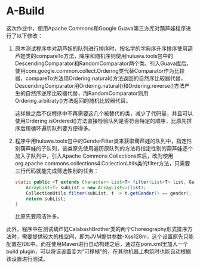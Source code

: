 # A-Build

这次作业中，使用Apache Commons和Google Guava第三方库对葫芦娃程序进行了以下修改：

1. 原本测试程序中对葫芦娃的队列进行排序时，按名字的字典序升序排序使用葫芦娃类的compareTo方法，降序和随机序则使用huluwa.tools包中的DescendingComparator和RandomComparator两个类。引入Guava库后，使用com.google.common.collect.Ordering类代替Comparator作为比较器，compareTo方法用Ordering.natural()方法返回的自然序比较器代替，DescendingComparator用Ordering.natural()和Ordering.reverse()方法产生的自然序逆序比较器代替，而RandomComparator则用Ordering.arbitraty()方法返回的随机比较器代替。

   这样做之后不仅程序中不再需要这几个被替代的类，减少了代码量，并且可以使用Ordering.isOrdered()方法直接检验队列是否符合特定的顺序，比原先排序后用循环遍历队列要方便得多。

2. 程序中用huluwa.tools包中的GenderFilter类来获取葫芦娃的队列中，指定性别葫芦娃的子队列，该类原先使用遍历原队列的方法将指定性别的葫芦娃逐个加入子队列中，引入Apache Commons Collections库后，改为使用org.apache.commons.collections4.CollectionUtils类的filter方法，只需要三行代码就能完成筛选性别的任务：

   ```java
   static public <T extends Character> List<T> filter(List<T> list, Gender gender) {
       ArrayList<T> subList = new ArrayList<>(list);
       CollectionUtils.filter(subList, t -> t.getGender() == gender);
       return subList;
   }
   ```

   比原先要简洁许多。

此外，程序中在测试葫芦娃CalabashBrother类的两个Choreography形式排序方法时，需要提供较大的栈空间，即为JVM提供参数-Xss128m，这个设置原先只能配置在IDE中。而在使用Maven进行自动构建之后，通过在pom.xml里加入一个build plugin，可以将该设置变为“可移植”的，在其他机器上构筑时也能自动根据该设置进行测试。
